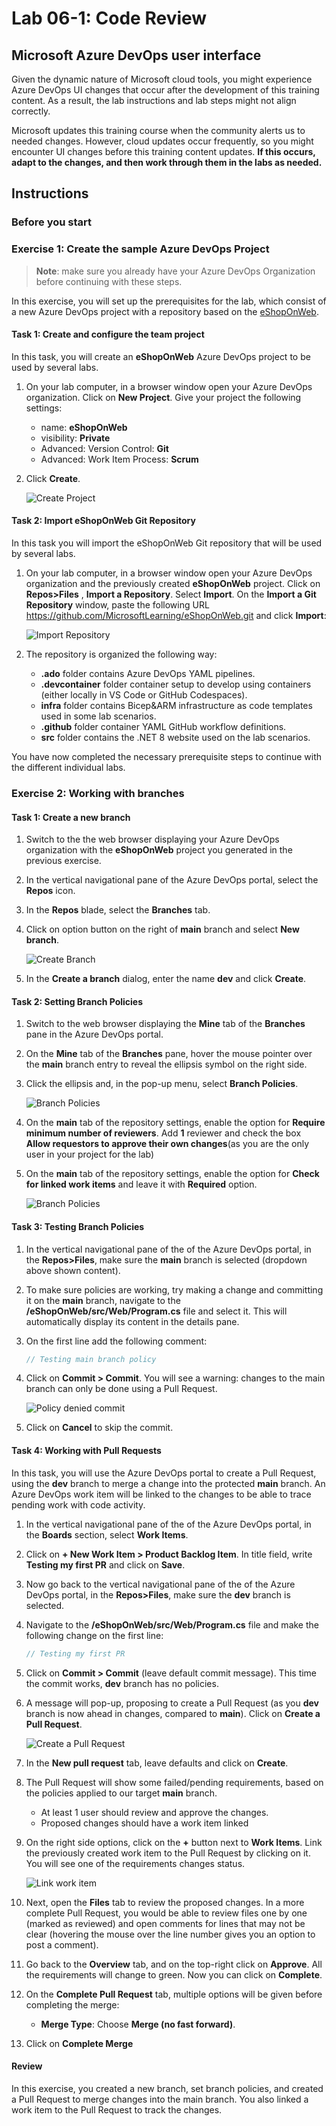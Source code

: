 
# Lab 06-1: Code Review

## Microsoft Azure DevOps user interface

Given the dynamic nature of Microsoft cloud tools, you might experience Azure DevOps UI changes that occur after the development of this training content. As a result, the lab instructions and lab steps might not align correctly.

Microsoft updates this training course when the community alerts us to needed changes. However, cloud updates occur frequently, so you might encounter UI changes before this training content updates. **If this occurs, adapt to the changes, and then work through them in the labs as needed.**

## Instructions

### Before you start


### Exercise 1: Create the sample Azure DevOps Project

> **Note**: make sure you already have your Azure DevOps Organization before continuing with these steps.

In this exercise, you will set up the prerequisites for the lab, which consist of a new Azure DevOps project with a repository based on the [eShopOnWeb](https://github.com/MicrosoftLearning/eShopOnWeb).

#### Task 1:  Create and configure the team project

In this task, you will create an **eShopOnWeb** Azure DevOps project to be used by several labs.

1. On your lab computer, in a browser window open your Azure DevOps organization. Click on **New Project**. Give your project the following settings:
    - name: **eShopOnWeb**
    - visibility: **Private**
    - Advanced: Version Control: **Git**
    - Advanced: Work Item Process: **Scrum**

1. Click **Create**.

    ![Create Project](./media/create-project.png)

#### Task 2:  Import eShopOnWeb Git Repository

In this task you will import the eShopOnWeb Git repository that will be used by several labs.

1. On your lab computer, in a browser window open your Azure DevOps organization and the previously created **eShopOnWeb** project. Click on **Repos>Files** , **Import a Repository**. Select **Import**. On the **Import a Git Repository** window, paste the following URL <https://github.com/MicrosoftLearning/eShopOnWeb.git>  and click **Import**:

    ![Import Repository](./media/import-repo.png)

1. The repository is organized the following way:
    - **.ado** folder contains Azure DevOps YAML pipelines.
    - **.devcontainer** folder container setup to develop using containers (either locally in VS Code or GitHub Codespaces).
    - **infra** folder contains Bicep&ARM infrastructure as code templates used in some lab scenarios.
    - **.github** folder container YAML GitHub workflow definitions.
    - **src** folder contains the .NET 8 website used on the lab scenarios.

You have now completed the necessary prerequisite steps to continue with the different individual labs.


### Exercise 2: Working with branches

#### Task 1: Create a new branch

1. Switch to the the web browser displaying your Azure DevOps organization with the **eShopOnWeb** project you generated in the previous exercise.

2. In the vertical navigational pane of the Azure DevOps portal, select the **Repos** icon.

3. In the **Repos** blade, select the **Branches** tab.

4. Click on option button on the right of **main** branch and select **New branch**.

    ![Create Branch](./media/devop-create-branch.png)

5. In the **Create a branch** dialog, enter the name **dev** and click **Create**.

#### Task 2: Setting Branch Policies

1. Switch to the web browser displaying the **Mine** tab of the **Branches** pane in the Azure DevOps portal.
2. On the **Mine** tab of the **Branches** pane, hover the mouse pointer over the **main** branch entry to reveal the ellipsis symbol on the right side.
3. Click the ellipsis and, in the pop-up menu, select **Branch Policies**.

    ![Branch Policies](./media/branch-policies.png)

1. On the **main** tab of the repository settings, enable the option for **Require minimum number of reviewers**. Add **1** reviewer and check the box **Allow requestors to approve their own changes**(as you are the only user in your project for the lab)
1. On the **main** tab of the repository settings, enable the option for **Check for linked work items** and leave it with **Required** option.

    ![Branch Policies](./media/policy-settings.png)


#### Task 3: Testing Branch Policies

1. In the vertical navigational pane of the of the Azure DevOps portal, in the **Repos>Files**, make sure the **main** branch is selected (dropdown above shown content).
2. To make sure policies are working, try making a change and committing it on the **main** branch, navigate to the **/eShopOnWeb/src/Web/Program.cs** file and select it. This will automatically display its content in the details pane.
3. On the first line add the following comment:

    ```csharp
    // Testing main branch policy
    ```

4. Click on **Commit > Commit**. You will see a warning: changes to the main branch can only be done using a Pull Request.

    ![Policy denied commit](./media/policy-denied.png)

5. Click on **Cancel** to skip the commit.

#### Task 4: Working with Pull Requests

In this task, you will use the Azure DevOps portal to create a Pull Request, using the **dev** branch to merge a change into the protected **main** branch. An Azure DevOps work item will be linked to the changes to be able to trace pending work with code activity.

1. In the vertical navigational pane of the of the Azure DevOps portal, in the **Boards** section, select **Work Items**.
1. Click on **+ New Work Item > Product Backlog Item**. In title field, write **Testing my first PR** and click on **Save**.
1. Now go back to the vertical navigational pane of the of the Azure DevOps portal, in the **Repos>Files**, make sure the **dev** branch is selected.
2. Navigate to the **/eShopOnWeb/src/Web/Program.cs** file and make the following change on the first line:

    ```csharp
    // Testing my first PR
    ```

3. Click on **Commit > Commit** (leave default commit message). This time the commit works, **dev** branch has no policies.
4. A message will pop-up, proposing to create a Pull Request (as you **dev** branch is now ahead in changes, compared to **main**). Click on **Create a Pull Request**.

    ![Create a Pull Request](./media/create-pr.png)

5. In the **New pull request** tab, leave defaults and click on **Create**.
6. The Pull Request will show some failed/pending requirements, based on the policies applied to our target **main** branch.
    - At least 1 user should review and approve the changes.
    - Proposed changes should have a work item linked
1. On the right side options, click on the **+** button next to **Work Items**. Link the previously created work item to the Pull Request by clicking on it. You will see one of the requirements changes  status.

    ![Link work item](./media/link-wit.png)
7. Next,  open the **Files** tab to review the proposed changes. In a more complete Pull Request,  you would be able to review files one by one (marked as reviewed) and open comments for lines that may not be clear (hovering the mouse over the line number gives you an option to post a comment).
8. Go back to the **Overview** tab, and on the top-right click on **Approve**. All the requirements will change to green. Now you can click on **Complete**.
9.  On the **Complete Pull Request** tab, multiple options will be given before completing the merge:
    - **Merge Type**: Choose **Merge (no fast forward)**.

10. Click on **Complete Merge**

#### Review

In this exercise, you created a new branch, set branch policies, and created a Pull Request to merge changes into the main branch. You also linked a work item to the Pull Request to track the changes.
